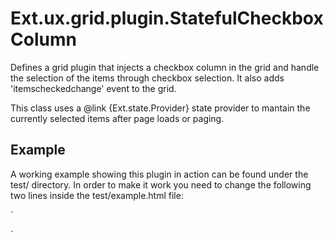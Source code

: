 Ext.ux.grid.plugin.StatefulCheckboxColumn
==

Defines a grid plugin that injects a checkbox column in the
grid and handle the selection of the items through checkbox
selection. It also adds 'itemscheckedchange' event to the grid.

This class uses a @link {Ext.state.Provider} state provider
to mantain the currently selected items after page loads or
paging.


Example
-------
A working example showing this plugin in action can be found under
the test/ directory. In order to make it work you need to change 
the following two lines inside the test/example.html file:

`
<link rel="stylesheet" type="text/css" href="/lib/extjs/resources/css/ext-all.css">
<script type="text/javascript" src="/lib/extjs/ext-all-debug.js"></script>
`
